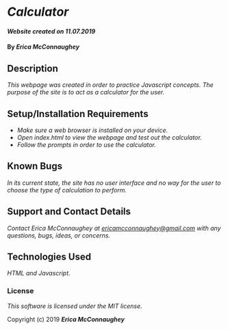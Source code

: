 # _Calculator_

#### _Website created on 11.07.2019_

#### By _**Erica McConnaughey**_

## Description

_This webpage was created in order to practice Javascript concepts. The purpose of the site is to act as a calculator for the user._

## Setup/Installation Requirements

* _Make sure a web browser is installed on your device._
* _Open index.html to view the webpage and test out the calculator._
* _Follow the prompts in order to use the calculator._

## Known Bugs

_In its current state, the site has no user interface and no way for the user to choose the type of calculation to perform._

## Support and Contact Details

_Contact Erica McConnaughey at ericamcconnaughey@gmail.com with any questions, bugs, ideas, or concerns._

## Technologies Used

_HTML and Javascript._

### License

*This software is licensed under the MIT license.*

Copyright (c) 2019 **_Erica McConnaughey_**